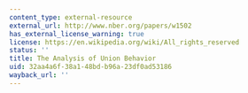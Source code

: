 ```yaml
---
content_type: external-resource
external_url: http://www.nber.org/papers/w1502
has_external_license_warning: true
license: https://en.wikipedia.org/wiki/All_rights_reserved
status: ''
title: The Analysis of Union Behavior
uid: 32aa4a6f-38a1-48bd-b96a-23df0ad53186
wayback_url: ''
---
```

